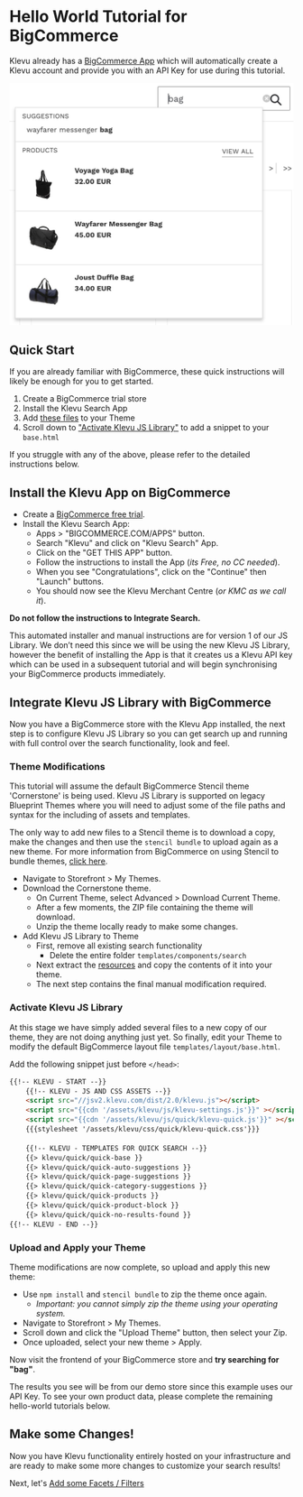 # Hello World Tutorial for BigCommerce

Klevu already has a [BigCommerce App](https://www.bigcommerce.com/apps/klevu-search/?search=klevu)
which will automatically create a Klevu account and provide you with an API Key for use during this tutorial.

![Klevu Quick Search](/getting-started/1-hello-world/images/intro-quick-search.jpg)

## Quick Start

If you are already familiar with BigCommerce,
these quick instructions will likely be enough for you to get started.

1. Create a BigCommerce trial store
1. Install the Klevu Search App
1. Add [these files](/getting-started/1-hello-world/bigcommerce/resources) to your Theme
1. Scroll down to ["Activate Klevu JS Library"](/getting-started/1-hello-world/bigcommerce#activate-klevu-js-library) to add a snippet to your `base.html`

If you struggle with any of the above, please refer to the detailed instructions below.

## Install the Klevu App on BigCommerce

- Create a [BigCommerce free trial](https://www.bigcommerce.com).
- Install the Klevu Search App:
    - Apps > "BIGCOMMERCE.COM/APPS" button.
    - Search "Klevu" and click on "Klevu Search" App.
    - Click on the "GET THIS APP" button.
    - Follow the instructions to install the App (_its Free, no CC needed_).
    - When you see "Congratulations", click on the "Continue" then "Launch" buttons.
    - You should now see the Klevu Merchant Centre (_or KMC as we call it_).

**Do not follow the instructions to Integrate Search.**

This automated installer and manual instructions are for version 1 of our JS Library. 
We don’t need this since we will be using the new Klevu JS Library,
however the benefit of installing the App is that it creates us a
Klevu API key which can be used in a subsequent tutorial
and will begin synchronising your BigCommerce products immediately.

## Integrate Klevu JS Library with BigCommerce

Now you have a BigCommerce store with the Klevu App installed,
the next step is to configure Klevu JS Library so you can get search up
and running with full control over the search functionality, look and feel.

### Theme Modifications

This tutorial will assume the default BigCommerce Stencil theme 'Cornerstone' is being used.
Klevu JS Library is supported on legacy Blueprint Themes where you will need to adjust some of the file paths
and syntax for the including of assets and templates.

The only way to add new files to a Stencil theme is to download a copy,
make the changes and then use the `stencil bundle` to upload again as a new theme.
For more information from BigCommerce on using Stencil to bundle themes,
[click here](https://developer.bigcommerce.com/stencil-docs/installing-stencil-cli/installing-stencil).

- Navigate to Storefront > My Themes.
- Download the Cornerstone theme.
    - On Current Theme, select Advanced > Download Current Theme.
    - After a few moments, the ZIP file containing the theme will download.
    - Unzip the theme locally ready to make some changes.
- Add Klevu JS Library to Theme
    - First, remove all existing search functionality
        - Delete the entire folder `templates/components/search`
    - Next extract the [resources](/getting-started/1-hello-world/bigcommerce/resources) and copy the contents of it into your theme.
    - The next step contains the final manual modification required.

### Activate Klevu JS Library

At this stage we have simply added several files to a new copy of our theme,
they are not doing anything just yet. So finally, edit your Theme
to modify the default BigCommerce layout file `templates/layout/base.html`.

Add the following snippet just before `</head>`:

```html
{{!-- KLEVU - START --}}
    {{!-- KLEVU - JS AND CSS ASSETS --}}
    <script src="//jsv2.klevu.com/dist/2.0/klevu.js"></script>
    <script src="{{cdn '/assets/klevu/js/klevu-settings.js'}}" ></script>
    <script src="{{cdn '/assets/klevu/js/quick/klevu-quick.js'}}" ></script>
    {{{stylesheet '/assets/klevu/css/quick/klevu-quick.css'}}}
    
    {{!-- KLEVU - TEMPLATES FOR QUICK SEARCH --}}
    {{> klevu/quick/quick-base }}
    {{> klevu/quick/quick-auto-suggestions }}
    {{> klevu/quick/quick-page-suggestions }}
    {{> klevu/quick/quick-category-suggestions }}
    {{> klevu/quick/quick-products }}
    {{> klevu/quick/quick-product-block }}
    {{> klevu/quick/quick-no-results-found }}
{{!-- KLEVU - END --}}
```
### Upload and Apply your Theme

Theme modifications are now complete, so upload and apply this new theme:

- Use `npm install` and `stencil bundle` to zip the theme once again.
    - _Important: you cannot simply zip the theme using your operating system._
- Navigate to Storefront > My Themes.
- Scroll down and click the "Upload Theme" button, then select your Zip.
- Once uploaded, select your new theme > Apply.

Now visit the frontend of your BigCommerce store and **try searching for "bag"**.

The results you see will be from our demo store since this example uses our API Key.
To see your own product data, please complete the remaining hello-world tutorials below.

## Make some Changes!

Now you have Klevu functionality entirely hosted on your infrastructure
and are ready to make some more changes to customize your search results!

Next, let's [Add some Facets / Filters](/getting-started/2-facets/bigcommerce)
